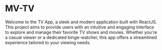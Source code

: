 # MV-TV
Welcome to the TV App, a sleek and modern application built with ReactJS. This project aims to provide users with an intuitive and engaging interface to explore and manage their favorite TV shows and movies. Whether you're a casual viewer or a dedicated binge-watcher, this app offers a streamlined experience tailored to your viewing needs.
